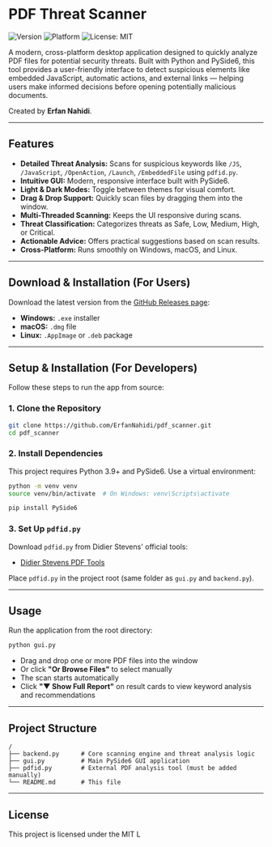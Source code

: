 # PDF Threat Scanner

![Version](https://img.shields.io/badge/Version-4.0.0-5865F2)
![Platform](https://img.shields.io/badge/Platform-Windows%20%7C%20macOS%20%7C%20Linux-blue)
![License: MIT](https://img.shields.io/badge/License-MIT-blue.svg)

A modern, cross-platform desktop application designed to quickly analyze PDF files for potential security threats. Built with Python and PySide6, this tool provides a user-friendly interface to detect suspicious elements like embedded JavaScript, automatic actions, and external links — helping users make informed decisions before opening potentially malicious documents.

Created by **Erfan Nahidi**.

---


## Features

* **Detailed Threat Analysis:** Scans for suspicious keywords like `/JS`, `/JavaScript`, `/OpenAction`, `/Launch`, `/EmbeddedFile` using `pdfid.py`.
* **Intuitive GUI:** Modern, responsive interface built with PySide6.
* **Light & Dark Modes:** Toggle between themes for visual comfort.
* **Drag & Drop Support:** Quickly scan files by dragging them into the window.
* **Multi-Threaded Scanning:** Keeps the UI responsive during scans.
* **Threat Classification:** Categorizes threats as Safe, Low, Medium, High, or Critical.
* **Actionable Advice:** Offers practical suggestions based on scan results.
* **Cross-Platform:** Runs smoothly on Windows, macOS, and Linux.

---

## Download & Installation (For Users)

Download the latest version from the [GitHub Releases page](https://github.com/ErfanNahidi/pdf_scanner/releases):

* **Windows:** `.exe` installer
* **macOS:** `.dmg` file
* **Linux:** `.AppImage` or `.deb` package

---

## Setup & Installation (For Developers)

Follow these steps to run the app from source:

### 1. Clone the Repository

```bash
git clone https://github.com/ErfanNahidi/pdf_scanner.git
cd pdf_scanner
```

### 2. Install Dependencies

This project requires Python 3.9+ and PySide6. Use a virtual environment:

```bash
python -m venv venv
source venv/bin/activate  # On Windows: venv\Scripts\activate

pip install PySide6
```

### 3. Set Up `pdfid.py`

Download `pdfid.py` from Didier Stevens' official tools:

* [Didier Stevens PDF Tools](https://blog.didierstevens.com/programs/pdf-tools/)

Place `pdfid.py` in the project root (same folder as `gui.py` and `backend.py`).

---

## Usage

Run the application from the root directory:

```bash
python gui.py
```

* Drag and drop one or more PDF files into the window
* Or click **"Or Browse Files"** to select manually
* The scan starts automatically
* Click **"▼ Show Full Report"** on result cards to view keyword analysis and recommendations

---

## Project Structure

```
/
├── backend.py      # Core scanning engine and threat analysis logic
├── gui.py          # Main PySide6 GUI application
├── pdfid.py        # External PDF analysis tool (must be added manually)
└── README.md       # This file
```

---

## License

This project is licensed under the MIT L

